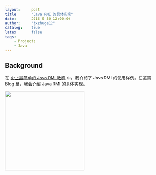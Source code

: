 ```yaml
---
layout:     post
title:      "Java RMI 的具体实现"
date:       2016-5-30 12:00:00
author:     "jxzhuge12"
catalog:    true
latex:      false
tags:
    - Projects
    - Java
---
```


## Background

在 [史上最简单的 Java RMI 教程](http://jxzhuge12.me/2016/04/11/Java-rmi-case/) 中，我介绍了 Java RMI 的使用样例。在这篇 Blog 里，我会介绍 Java RMI 的具体实现。

<img class="shadow" src="jxzhuge12.me/img/in-post/rmi_implementation.jpg" width="260">
